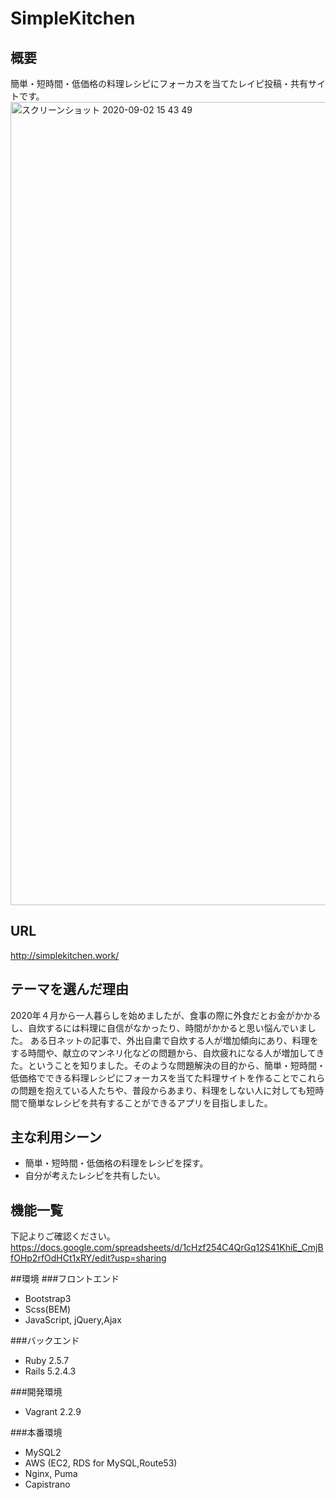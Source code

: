 # SimpleKitchen

## 概要
簡単・短時間・低価格の料理レシピにフォーカスを当てたレイピ投稿・共有サイトです。
<img width="1285" alt="スクリーンショット 2020-09-02 15 43 49" src="https://user-images.githubusercontent.com/63055099/91940965-5695e300-ed33-11ea-9cb2-527c68491dc1.png">

## URL
http://simplekitchen.work/

## テーマを選んだ理由
2020年４月から一人暮らしを始めましたが、食事の際に外食だとお金がかかるし、自炊するには料理に自信がなかったり、時間がかかると思い悩んでいました。
ある日ネットの記事で、外出自粛で自炊する人が増加傾向にあり、料理をする時間や、献立のマンネリ化などの問題から、自炊疲れになる人が増加してきた。ということを知りました。そのような問題解決の目的から、簡単・短時間・低価格でできる料理レシピにフォーカスを当てた料理サイトを作ることでこれらの問題を抱えている人たちや、普段からあまり、料理をしない人に対しても短時間で簡単なレシピを共有することができるアプリを目指しました。

## 主な利用シーン
* 簡単・短時間・低価格の料理をレシピを探す。
* 自分が考えたレシピを共有したい。

## 機能一覧
下記よりご確認ください。
https://docs.google.com/spreadsheets/d/1cHzf254C4QrGq12S41KhiE_CmjBfOHp2rfOdHCt1xRY/edit?usp=sharing

##環境
###フロントエンド
* Bootstrap3
* Scss(BEM)
* JavaScript, jQuery,Ajax

###バックエンド
* Ruby 2.5.7
* Rails 5.2.4.3

###開発環境
* Vagrant 2.2.9

###本番環境
* MySQL2
* AWS (EC2, RDS for MySQL,Route53)
* Nginx, Puma
* Capistrano

